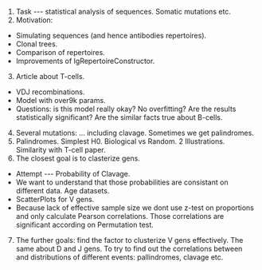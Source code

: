 1. Task --- statistical analysis of sequences. Somatic mutations etc. 
2. Motivation:
  * Simulating sequences (and hence antibodies repertoires).
  * Clonal trees.
  * Comparison of repertoires.
  * Improvements of IgRepertoireConstructor.
3. Article about T-cells.
  * VDJ recombinations.
  * Model with over9k params.
  * Questions: is this model really okay? No overfitting? Are the results statistically significant? Are the similar facts true about B-cells.
4. Several mutations: ... including clavage. Sometimes we get palindromes.
5. Palindromes. Simplest H0. Biological vs Random. 2 Illustrations. Similarity with T-cell paper.
6. The closest goal is to clasterize gens. 
  * Attempt --- Probability of Clavage. 
  * We want to understand that those probabilities are consistant on different data. Age datasets. 
  * ScatterPlots for V gens. 
  * Because lack of effective sample size we dont use z-test on proportions and only calculate Pearson correlations. 
    Those correlations are significant according on Permutation test.
7. The further goals: find the factor to clusterize V gens effectively. The same about D and J gens. To try to find out the correlations between and distributions of different events: pallindromes, clavage etc.
